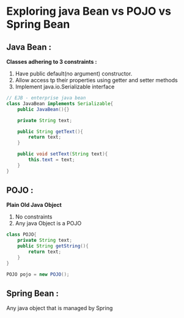 # Exploring java Bean vs POJO vs Spring Bean

## Java Bean :
**Classes adhering to 3 constraints :**
1. Have public default(no argument) constructor.
2. Allow access tp their properties using getter and setter methods
3. Implement java.io.Serializable interface

```java
// EJB - enterprise java bean
class JavaBean implements Serializable{
    public JavaBean(){}

    private String text;

    public String getText(){
        return text;
    }

    public void setText(String text){
        this.text = text;
    }
}
```
## POJO :
**Plain Old Java Object**
1. No constraints
2. Any java Object is a POJO
```java
class POJO{
    private String text;
    public String getString(){
        return text;
    }
}
```

```java
POJO pojo = new POJO();
```

## Spring Bean :
Any java object that is managed by Spring 